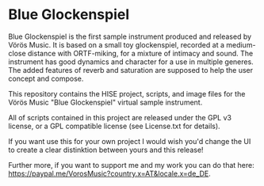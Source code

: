 # Blue Glockenspiel
Blue Glockenspiel is the first sample instrument produced and released by Vörös Music. It is based on a small toy glockenspiel, recorded at a medium-close distance with ORTF-miking, for a mixture of intimacy and sound. The instrument has good dynamics and character for a use in multiple generes. The added features of reverb and saturation are supposed to help the user concept and compose.

This repository contains the HISE project, scripts, and image files for the Vörös Music "Blue Glockenspiel" virtual sample instrument.

All of scripts contained in this project are released under the GPL v3 license, or a GPL compatible license (see License.txt for details).

If you want use this for your own project I would wish you'd change the UI to create a clear distinktion between yours and this release!

Further more, if you want to support me and my work you can do that here: https://paypal.me/VorosMusic?country.x=AT&locale.x=de_DE.
